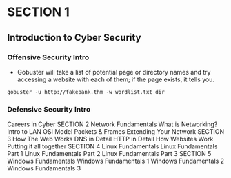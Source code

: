 # SECTION 1
## Introduction to Cyber Security
### Offensive Security Intro

-  Gobuster will take a list of potential page or directory names and try accessing a website with each of them; if the page exists, it tells you.

`gobuster -u http://fakebank.thm -w wordlist.txt dir`


### Defensive Security Intro
Careers in Cyber
SECTION 2
Network Fundamentals
What is Networking?
Intro to LAN
OSI Model
Packets & Frames
Extending Your Network
SECTION 3
How The Web Works
DNS in Detail
HTTP in Detail
How Websites Work
Putting it all together
SECTION 4
Linux Fundamentals
Linux Fundamentals Part 1
Linux Fundamentals Part 2
Linux Fundamentals Part 3
SECTION 5
Windows Fundamentals
Windows Fundamentals 1
Windows Fundamentals 2
Windows Fundamentals 3

